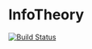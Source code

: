 # InfoTheory

[![Build Status](https://travis-ci.org/robertfeldt/InfoTheory.jl.svg?branch=master)](https://travis-ci.org/robertfeldt/InfoTheory.jl)

